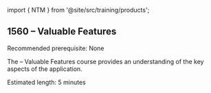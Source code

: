 import { NTM } from '@site/src/training/products';

## 1560 <NTM /> – Valuable Features

Recommended prerequisite: None

The <NTM /> – Valuable Features course provides an understanding of the key aspects of the application.

Estimated length:  5 minutes
